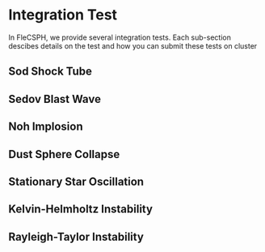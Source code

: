 # Integration Test
In FleCSPH, we provide several integration tests. 
Each sub-section descibes details on the test and 
how you can submit these tests on cluster

## Sod Shock Tube

## Sedov Blast Wave

## Noh Implosion

## Dust Sphere Collapse

## Stationary Star Oscillation 

## Kelvin-Helmholtz Instability

## Rayleigh-Taylor Instability
